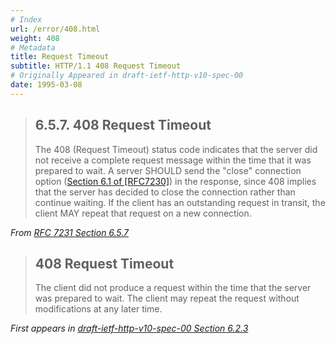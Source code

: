 ```yaml
---
# Index
url: /error/408.html
weight: 408
# Metadata
title: Request Timeout
subtitle: HTTP/1.1 408 Request Timeout
# Originally Appeared in draft-ietf-http-v10-spec-00
date: 1995-03-08
---
```


> ## 6.5.7.  408 Request Timeout
>
> The 408 (Request Timeout) status code indicates that the server did
> not receive a complete request message within the time that it was
> prepared to wait.  A server SHOULD send the "close" connection option
> ([Section 6.1 of [RFC7230]](https://tools.ietf.org/html/rfc7230#section-6.1))
> in the response, since 408 implies that
> the server has decided to close the connection rather than continue
> waiting.  If the client has an outstanding request in transit, the
> client MAY repeat that request on a new connection.

<cite>From [RFC 7231 Section 6.5.7](https://tools.ietf.org/html/rfc7231#section-6.5.7)</cite>

> ## 408 Request Timeout
>
> The client did not produce a request within the time that the
> server was prepared to wait. The client may repeat the request
> without modifications at any later time.

<cite>First appears in [draft-ietf-http-v10-spec-00 Section 6.2.3](https://tools.ietf.org/html/draft-ietf-http-v10-spec-00#section-6.2.3)</cite>
